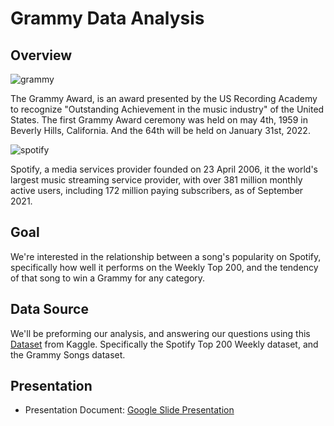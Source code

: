 # Grammy Data Analysis

## Overview


![grammy](https://user-images.githubusercontent.com/89357104/147999701-7bff0808-24c4-4b3f-bc69-c5eb029b7c14.jpeg)

The Grammy Award, is an award presented by the US Recording Academy to recognize "Outstanding Achievement in the music industry" of the United States. 
The first Grammy Award ceremony was held on may 4th, 1959 in Beverly Hills, California. And the 64th will be held on January 31st, 2022.


![spotify](https://user-images.githubusercontent.com/89357104/147999820-7eac0382-2b34-476b-818e-85ff8c85c78f.jpeg)

Spotify, a media services provider founded on 23 April 2006, it the world's largest music streaming service provider, with over 381 million monthly active users, 
including 172 million paying subscribers, as of September 2021.

## Goal
We're interested in the relationship between a song's popularity on Spotify, specifically how well it performs on the Weekly Top 200, and the tendency
of that song to win a Grammy for any category.


## Data Source
We'll be preforming our analysis, and answering our questions using this [Dataset](https://www.kaggle.com/danield2255/data-on-songs-from-billboard-19992019)
from Kaggle. Specifically the Spotify Top 200 Weekly dataset, and the Grammy Songs dataset.


## Presentation 
* Presentation Document: [Google Slide Presentation](https://docs.google.com/presentation/d/1kofNapJf18HnhgTNp6hX8VxUg7Z1qYCCVxNfF793xiA/edit#slide=id.g723630543_3_0)
